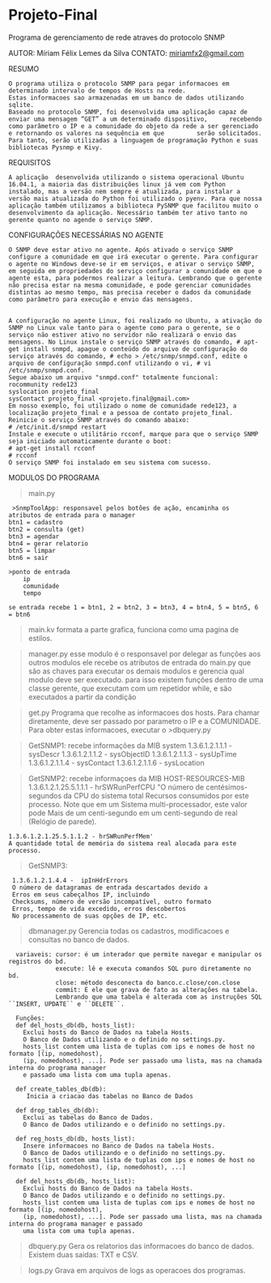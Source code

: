 # Projeto-Final
Programa de gerenciamento de rede atraves do protocolo SNMP

AUTOR: Míriam Félix Lemes da Silva
CONTATO: miriamfx2@gmail.com


RESUMO

	O programa utiliza o protocolo SNMP para pegar informacoes em determinado intervalo de tempos de Hosts na rede.
	Estas informacoes sao armazenadas em um banco de dados utilizando sqlite.
	Baseado no protocolo SNMP, foi desenvolvida uma aplicação capaz de enviar uma mensagem “GET” a um determinado dispositivo, 		recebendo como parâmetro o IP e a comunidade do objeto da rede a ser gerenciado e retornando os valores na sequência em que 		serão solicitados. Para tanto, serão utilizadas a linguagem de programação Python e suas bibliotecas Pysnmp e Kivy.

REQUISITOS 

	A aplicação  desenvolvida utilizando o sistema operacional Ubuntu 16.04.1, a maioria das distribuições linux já vem com Python  instalado, mas a versão nem sempre é atualizada, para instalar a versão mais atualizada do Python foi utilizado o pyenv. Para que nossa aplicação também utilizamos a biblioteca PySNMP que facilitou muito o desenvolvimento da aplicação. Necessário também ter ativo tanto no gerente quanto no agende o serviço SNMP.

CONFIGURAÇÕES NECESSÁRIAS NO AGENTE

	O SNMP deve estar ativo no agente. Após ativado o serviço SNMP configure a comunidade em que irá executar o gerente. Para configurar  o agente no Windows deve-se ir em serviços, e ativar o serviço SNMP, em seguida em propriedades do serviço configurar a comunidade em que o agente esta, para podermos realizar a leitura. Lembrando que o gerente não precisa estar na mesma comunidade, e pode gerenciar comunidades distintas ao mesmo tempo, mas precisa receber o dados da comunidade como parâmetro para execução e envio das mensagens. 


	A configuração no agente Linux, foi realizado no Ubuntu, a ativação do SNMP no Linux vale tanto para o agente como para o gerente, se o serviço não estiver ativo no servidor não realizará o envio das mensagens. No Linux instale o serviço SNMP através do comando, # apt-get install snmpd, apague o conteúdo do arquivo de configuração do serviço através do comando, # echo > /etc/snmp/snmpd.conf, edite o arquivo de configuração snmpd.conf utilizando o vi, # vi /etc/snmp/snmpd.conf.
	Segue abaixo um arquivo "snmpd.conf" totalmente funcional: 
	rocommunity rede123
	syslocation projeto_final
	sysContact projeto_final <projeto.final@gmail.com>
	Em nosso exemplo, foi utilizado o nome de comunidade rede123, a localização projeto_final e a pessoa de contato projeto_final.
	Reinicie o serviço SNMP através do comando abaixo: 
	# /etc/init.d/snmpd restart
	Instale e execute o utilitário rcconf, marque para que o serviço SNMP seja iniciado automaticamente durante o boot: 
	# apt-get install rcconf
	# rcconf
	O serviço SNMP foi instalado em seu sistema com sucesso.




MODULOS DO PROGRAMA
>main.py

     >SnmpToolApp: responsavel pelos botões de ação, encaminha os atributos de entrada para o manager
    btn1 = cadastro
    btn2 = consulta (get)
    btn3 = agendar
    btn4 = gerar relatorio
    btn5 = limpar
    btn6 = sair

    >ponto de entrada
        ip
        comunidade
        tempo

    se entrada recebe 1 = btn1, 2 = btn2, 3 = btn3, 4 = btn4, 5 = btn5, 6 = btn6

>main.kv
      formata a parte grafica, funciona como uma pagina de estilos.

> manager.py
	  esse modulo é o responsavel por delegar as funções aos outros modulos
	  ele recebe os atributos de entrada do main.py que são as chaves para executar os demais modulos e gerencia qual modulo deve
	  ser executado.
	  para isso existem funções dentro de uma classe gerente, que executam com um repetidor while, e são executados a partir da condição


> get.py
	  Programa que recolhe as informacoes dos hosts.
	  Para chamar diretamente, deve ser passado por parametro o IP e a COMUNIDADE. Para obter estas informacoes, executar o >dbquery.py

 > GetSNMP1: recebe informações da MIB system
    1.3.6.1.2.1.1.1 - sysDescr
    1.3.6.1.2.1.1.2 - sysObjectID
    1.3.6.1.2.1.1.3 - sysUpTime
    1.3.6.1.2.1.1.4 - sysContact
    1.3.6.1.2.1.1.6 - sysLocation

 >GetSNMP2: recebe informaçoes da MIB HOST-RESOURCES-MIB
    1.3.6.1.2.1.25.5.1.1.1 - hrSWRunPerfCPU
    "O número de centésimos-segundos da CPU do sistema total
    Recursos consumidos por este processo. Note que em um
    Sistema multi-processador, este valor pode
    Mais de um centi-segundo em um centi-segundo de real
    (Relógio de parede).

    1.3.6.1.2.1.25.5.1.1.2 - hrSWRunPerfMem'
    A quantidade total de memória do sistema real alocada para este processo.

 >GetSNMP3:


     1.3.6.1.2.1.4.4 -  ipInHdrErrors
     O número de datagramas de entrada descartados devido a
     Erros em seus cabeçalhos IP, incluindo
     Checksums, número de versão incompatível, outro formato
     Erros, tempo de vida excedido, erros descobertos
     No processamento de suas opções de IP, etc.


> dbmanager.py
	  Gerencia todas os cadastros, modificacoes e consultas no banco de dados.

	  variaveis: cursor: é um interador que permite navegar e manipular os registros do bd.
                 execute: lê e executa comandos SQL puro diretamente no bd.
                 close: método desconecta do banco.c.close/con.close
                 commit: É ele que grava de fato as alterações na tabela.
                 Lembrando que uma tabela é alterada com as instruções SQL ``INSERT, UPDATE`` e ``DELETE``.

      Funções:
      def del_hosts_db(db, hosts_list):
        Exclui hosts do Banco de Dados na tabela Hosts.
        O Banco de Dados utilizando e o definido no settings.py.
        hosts_list contem uma lista de tuplas com ips e nomes de host no formato [(ip, nomedohost),
        (ip, nomedohost), ...]. Pode ser passado uma lista, mas na chamada interna do programa manager
        e passado uma lista com uma tupla apenas.

      def create_tables_db(db):
         Inicia a criacao das tabelas no Banco de Dados

      def drop_tables_db(db):
        Exclui as tabelas do Banco de Dados.
        O Banco de Dados utilizando e o definido no settings.py.
	
      def reg_hosts_db(db, hosts_list):
        Insere informacoes no Banco de Dados na tabela Hosts.
        O Banco de Dados utilizando e o definido no settings.py.
        hosts_list contem uma lista de tuplas com ips e nomes de host no formato [(ip, nomedohost), (ip, nomedohost), ...]

      def del_hosts_db(db, hosts_list):
        Exclui hosts do Banco de Dados na tabela Hosts.
        O Banco de Dados utilizando e o definido no settings.py.
        hosts_list contem uma lista de tuplas com ips e nomes de host no formato [(ip, nomedohost),
        (ip, nomedohost), ...]. Pode ser passado uma lista, mas na chamada interna do programa manager e passado
        uma lista com uma tupla apenas.


> dbquery.py
	  Gera os relatorios das informacoes do banco de dados. Existem duas saidas: TXT e CSV.

> logs.py
	  Grava em arquivos de logs as operacoes dos programas.


	  
	  
	  
